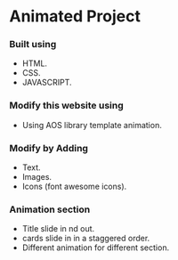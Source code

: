 # Animated Project 
### Built using 
* HTML.
* CSS.
* JAVASCRIPT.

### Modify this website using 
* Using AOS library template animation.

### Modify by Adding 
* Text.
* Images.
* Icons (font awesome icons).

### Animation section
* Title slide in nd out.
* cards slide in in a staggered order.
* Different animation for different section.

